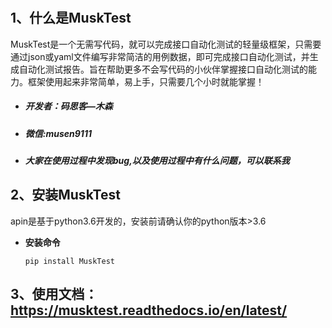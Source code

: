 #
##  1、什么是MuskTest

MuskTest是一个无需写代码，就可以完成接口自动化测试的轻量级框架，只需要通过json或yaml文件编写非常简洁的用例数据，即可完成接口自动化测试，并生成自动化测试报告。旨在帮助更多不会写代码的小伙伴掌握接口自动化测试的能力。框架使用起来非常简单，易上手，只需要几个小时就能掌握！


- ##### 开发者：码思客—木森
- ##### 微信:musen9111

- ##### 大家在使用过程中发现bug,以及使用过程中有什么问题，可以联系我
## 2、安装MuskTest

apin是基于python3.6开发的，安装前请确认你的python版本>3.6

- **安装命令**

    `
    pip install MuskTest
    `
    
## 3、使用文档：https://musktest.readthedocs.io/en/latest/